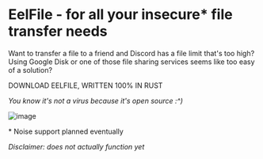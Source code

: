 # EelFile - for all your insecure* file transfer needs

Want to transfer a file to a friend and Discord has a file limit that's too high? Using Google Disk or one of those file sharing services seems like too easy of a solution?

DOWNLOAD EELFILE, WRITTEN 100% IN RUST

*You know it's not a virus because it's open source :^)*

![image](https://github.com/user-attachments/assets/8e551f98-ab04-4dff-811f-6cef4a5e01b0)

\* Noise support planned eventually

*Disclaimer: does not actually function yet*
